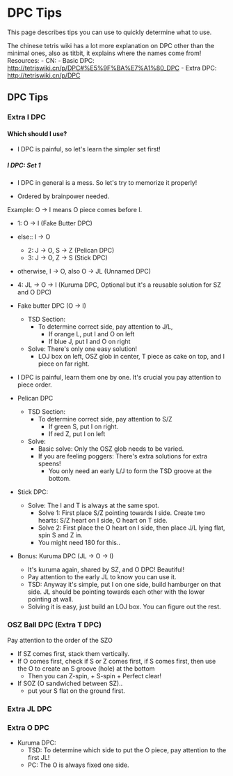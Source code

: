 # DPC Tips
This page describes tips you can use to quickly determine what to use.

The chinese tetris wiki has a lot more explanation on DPC other than the minimal ones, also as titbit, it explains where the names come from!
Resources: 
    - CN:
        - Basic DPC: http://tetriswiki.cn/p/DPC#%E5%9F%BA%E7%A1%80_DPC
        - Extra DPC: http://tetriswiki.cn/p/DPC

## DPC Tips
### Extra I DPC
#### Which should I use?
- I DPC is painful, so let's learn the simpler set first!

##### I DPC: Set 1
- I DPC in general is a mess. So let's try to memorize it properly!

- Ordered by brainpower needed. 

Example: O -> I means O piece comes before I.

- 1: O -> I (Fake Butter DPC)
- else:: I -> O 
    - 2: J -> O, S -> Z (Pelican DPC) 
    - 3: J -> O, Z -> S (Stick DPC)
- otherwise, I -> O, also O -> JL (Unnamed DPC)

- 4: JL -> O -> I (Kuruma DPC, Optional but it's a reusable solution for SZ and O DPC)

- Fake butter DPC (O -> I)
    - TSD Section:
        - To determine correct side, pay attention to J/L, 
            - If orange L, put I and O on left
            - If blue J, put I and O on right
    - Solve: There's only one easy solution!
        - LOJ box on left, OSZ glob in center, T piece as cake on top, and I piece on far right.

- I DPC is painful, learn them one by one. It's crucial you pay attention to piece order.
- Pelican DPC
    - TSD Section:
        - To determine correct side, pay attention to S/Z
            - If green S, put I on right.
            - If red Z, put I on left
    - Solve:
        - Basic solve: Only the OSZ glob needs to be varied.
        - If you are feeling poggers: There's extra solutions for extra speens!
            - You only need an early L/J to form the TSD groove at the bottom.
- Stick DPC:
    - Solve: The I and T is always at the same spot.
        - Solve 1: First place S/Z pointing towards I side. Create two hearts: S/Z heart on I side, O heart on T side.
        - Solve 2: First place the O heart on I side, then place J/L lying flat, spin S and Z in.
        - You might need 180 for this..

- Bonus: Kuruma DPC (JL -> O -> I)
    - It's kuruma again, shared by SZ, and O DPC! Beautiful!
    - Pay attention to the early JL to know you can use it.
    - TSD: Anyway it's simple, put I on one side, build hamburger on that side. JL should be pointing towards each other with the lower pointing at wall.
    - Solving it is easy, just build an LOJ box. You can figure out the rest.



### OSZ Ball DPC (Extra T DPC)
Pay attention to the order of the SZO
- If SZ comes first, stack them vertically.
- If O comes first, check if S or Z comes first, if S comes first, then use the O to create an S groove (hole) at the bottom
    - Then you can Z-spin, + S-spin + Perfect clear!
- If SOZ (O sandwiched between SZ).. 
    - put your S flat on the ground first.

### Extra JL DPC

### Extra O DPC
- Kuruma DPC:
    - TSD: To determine which side to put the O piece, pay attention to the first JL! 
    - PC: The O is always fixed one side. 
